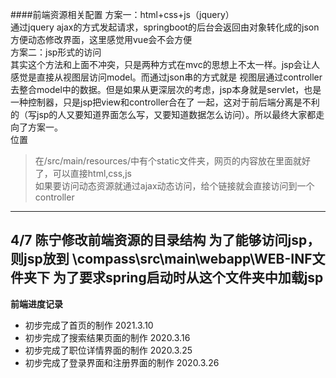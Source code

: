####前端资源相关配置
方案一：html+css+js（jquery）  
通过jquery ajax的方式发起请求，springboot的后台会返回由对象转化成的json方便动态修改界面，这里感觉用vue会不会方便  
方案二：jsp形式的访问  
其实这个方法和上面不冲突，只是两种方式在mvc的思想上不太一样。jsp会让人感觉是直接从视图层访问model。而通过json串的方式就是
视图层通过controller去整合model中的数据。但是如果从更深层次的考虑，jsp本身就是servlet，也是一种控制器，只是jsp把view和controller合在了
一起，这对于前后端分离是不利的（写jsp的人又要知道界面怎么写，又要知道数据怎么访问）。所以最终大家都走向了方案一。        
位置  
 > 在/src/main/resources/中有个static文件夹，网页的内容放在里面就好了，可以直接html,css,js  
 如果要访问动态资源就通过ajax动态访问，给个链接就会直接访问到一个controller
---------
 4/7
 陈宁修改前端资源的目录结构
 为了能够访问jsp，则jsp放到 \compass\src\main\webapp\WEB-INF文件夹下
 为了要求spring启动时从这个文件夹中加载jsp
---------
 **前端进度记录** 
- 初步完成了首页的制作 2021.3.10
- 初步完成了搜索结果页面的制作 2020.3.16
- 初步完成了职位详情界面的制作 2020.3.25
- 初步完成了登录界面和注册界面的制作 2020.3.26
